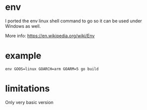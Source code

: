 # env 
I ported the env linux shell command to go so it can be used under Windows as well.

More info: https://en.wikipedia.org/wiki/Env

# example
````shell
env GOOS=linux GOARCH=arm GOARM=5 go build
```` 

# limitations 
Only very basic version 